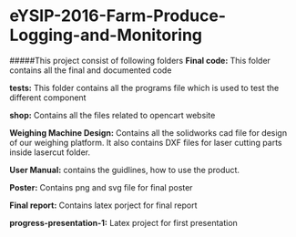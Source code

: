 # eYSIP-2016-Farm-Produce-Logging-and-Monitoring

#####This project consist of following folders
 **Final code:** This folder contains all the final and documented code
 
 **tests:** This folder contains all the programs file which is used to test the different component
 
 **shop:** Contains all the files related to opencart website

 **Weighing Machine Design:** Contains all the solidworks cad file for design of our weighing platform. It also contains DXF files for laser cutting parts inside lasercut folder.
 
 **User Manual:** contains the guidlines, how to use the product.
 
 **Poster:** Contains png and svg file for final poster
 
 **Final report:** Contains latex porject for final report
 
 **progress-presentation-1:** Latex project for first presentation
